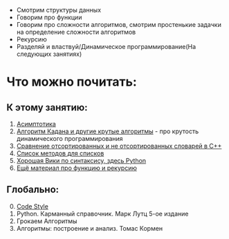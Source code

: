 * Смотрим структуры данных
* Говорим про функции
* Говорим про сложности алгоритмов, смотрим простенькие задачки на определение сложности алгоритмов
* Рекурсию
* Разделяй и властвуй/Динамическое программирование(На следующих занятиях)

# Что можно почитать:

## К этому занятию:
1. [Асимптотика](https://wiki.algocode.ru/index.php?title=O-%D0%BD%D0%BE%D1%82%D0%B0%D1%86%D0%B8%D1%8F_light_version) 
2. [Алгоритм Кадана и другие крутые алгоритмы](https://habr.com/ru/post/539166/) - про крутость динамического программирования
3. [Сравнение отсортированных и не отсортированных словарей в C++](https://www.geeksforgeeks.org/map-vs-unordered_map-c/)
4. [Список методов для списков](https://www.w3schools.com/python/python_lists_methods.asp)
5. [Хорошая Вики по синтаксису, здесь Python](https://www.w3schools.com/python)
6. [Ещё материал про функцию и рекурсию](https://informatics.msk.ru/course/view.php?id=5)
## Глобально:
0. [Сode Style](https://peps.python.org/pep-0008/)
1. Python. Карманный справочник. Марк Лутц 5-ое издание
2. Грокаем Алгоритмы 
3. Алгоритмы: построение и анализ. Томас Кормен 


